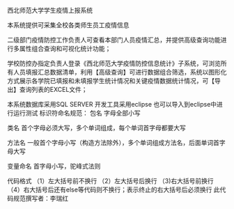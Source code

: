 西北师范大学学生疫情上报系统

本系统提供可采集全校各类师生员工疫情信息

二级部门疫情防控工作负责人可查看本部门人员疫情汇总，并提供高级查询功能进行多属性组合查询和可视化统计功能；

学校防控办指定负责人登录《西北师范大学疫情防控信息统计》子系统，可浏览所有人员填报汇总数据清单，利用【高级查询】可进行数据组合筛选，系统以图形化方式展示各学院已填报和未填报学生统计情况和关键疫情数据统计情况，可【导出】查询列表的EXCEL文件；

本系统数据库采用SQL SERVER
开发工具采用eclipse
也可以导入到eclipse中进行运行测试
标识符命名规范：
包名
字母全部小写

类名
首个字母必须大写，多个单词组成，每个单词首字母都要大写

方法名
一般首个字母小写（构造方法除外），多个单词组成方法名，后面单词首字母大写

变量命名
首字母小写，驼峰式法则

代码格式
（1）左大括号前不换行
（2）左大括号后换行
（3)右大括号前换行
（4）右大括号后还有else等代码则不换行；表示终止的右大括号后必须换行
此代码规范撰写者：李瑞红
